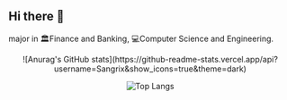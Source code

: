 ## Hi there 👋

major in 🏛️Finance and Banking, 💻Computer Science and Engineering.
<div align="center">
![Anurag's GitHub stats](https://github-readme-stats.vercel.app/api?username=Sangrix&show_icons=true&theme=dark)
  
![Top Langs](https://github-readme-stats.vercel.app/api/top-langs/?username=Sangrix&layout=compact&theme=dark)
</div>

<!--
**Sangrix/Sangrix** is a ✨ _special_ ✨ repository because its `README.md` (this file) appears on your GitHub profile.

Here are some ideas to get you started:

- 🔭 I’m currently working on ...
- 🌱 I’m currently learning ...
- 👯 I’m looking to collaborate on ...
- 🤔 I’m looking for help with ...
- 💬 Ask me about ...
- 📫 How to reach me: ...
- 😄 Pronouns: ...
- ⚡ Fun fact: ...
-->

